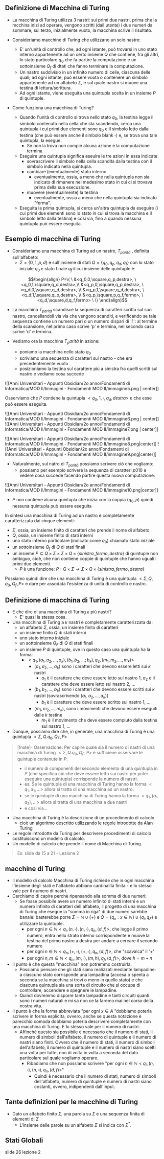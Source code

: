 
## Definizione di Macchina di Turing

- La macchina di Turing utilizza 3 nastri: sui primi due nastri, prima che la mcchina inizi ad operare, vengono scritti (dall'utente) i due numeri da sommare, sul terzo, inizialmente vuoto, la macchina scrive il risultato.

- Consideriamo macchine di Turing che utilizzano un solo nastro:
	- E' un'unità di controllo che, ad ogni istante, può trovarsi in uno stato interno appartenente ad un certo insieme Q che contiene, fra gli altri, lo stato particolare $q_0$ che fa partire la computazione e un sottoinsieme $Q_f$ di dtati che fanno terminare la computazione.
	- Un nastro suddivisio in un infinito numero di celle, ciascuna delle quali, ad ogni istante, può essere vuota o contenere un simbolo appartenente ad un alfabeto $\Sigma$, e sul quale nastro si muove una testina di lettura/scrittura.
	- Ad ogni istante, viene eseguita una quintupla scelta in un insieme $P$ di quintuple.

- Come funziona una macchina di Turing?
	- Quando l'unità di controllo si trova nello stato $q_0$, la testina legge il simbolo contenuto nella cella che sta scandendo, cerca una quintupla i cui primi due elementi sono $q_0$ e il simbolo letto dalla testina (che può essere anche il simbolo blank $\square$) e, se trova una tale quintupla, la esegue.
		- Se non la trova non compie alcuna azione e la computazione termina.
	- Eseguire una quintupla significa eseuire le tre azioni in essa indicate:
		- sovrascrivere il simbolo nella cella scandita dalla testina con il simbolo indicato nella quintupla.
		- cambiare (eventualmente) stato interno
			- eventualmente, ossia, a meno che nella quintupla non sia indicato di rimanere nel medesimo stato in cui ci si trovava prima della sua esecuzione.
		- muovere (eventualmente) la testina
			- eventualmente, ossia a meno che nella quintupla sia indicato "ferma".
	- Eseguita la prima quintupla, si cerca un'altra quintupla da eseguire (i cui primi due elementi sono lo stato in cui si trova la macchina e il simbolo letto dalla testina) e così via, fino a quando nessuna quintupla può essere eseguita.

## Esempio di macchina di Turing

- Consideriamo una macchina di Turing ad un nastro, $T_{parità}$ , definita sull'alfabeto:
	- $\Sigma = \{0,1,p,d\}$ e sull'insieme di stati $Q=\{q_0,q_p,q_d,q_f\}$
	con lo stato iniziale $q_0$ e stato finale $q_f$ il cui insieme delle quintuple è:

$$\begin{align}
P=\{ \ &<q_0,0,\square,q_p,destra>, \ <q_0,1,\square,q_d,destra>,\\
&<q_p,0,\square,q_p,destra>, \ <q_d,0,\square,q_d,destra>, \\
&<q_p,1,\square,q_d,destra>, \ <q_d,1,\square,q_p,destra>, \\
&<q_p,\square,p,q_f,fermo>, \ <q_d,\square,d,q_f,fermo> \ \}
\end{align}$$

- La macchina $T_{parità}$ scandisce la sequenza di caratteri scritta sul suo nastro, cancellandoli via via che vengono scanditi, e verificando se tale sequenza contiene un numero pari o un numero dispari di '$1$': al termine della scansione, nel primo caso scrive 'p' e termina, nel secondo caso scrive 'd' e termina.

- Vediamo ora la macchina $T_parità$ in azione:
	- poniamo la macchina nello stato $q_0$
	- scriviamo una sequenza di caratteri sul nastro - che era precedentemente vuoto
	- posizioniamo la testina sul carattere più a sinistra fra quelli scritti sul nastro e vediamo cosa succede

![[Anni Universitari - Appunti Obsidian/2o anno/Fondamenti di Informatica/MOD II/Immagini - Fondamenti MOD II/immagine5.png | center]]

Osserviamo che $P$ contiene la quintupla $<q_0,1,\square,q_d,destra>$ e che esse può essere eseguita.

![[Anni Universitari - Appunti Obsidian/2o anno/Fondamenti di Informatica/MOD II/Immagini - Fondamenti MOD II/immagine6.png | center]]
![[Anni Universitari - Appunti Obsidian/2o anno/Fondamenti di Informatica/MOD II/Immagini - Fondamenti MOD II/immagine7.png | center]]

![[Anni Universitari - Appunti Obsidian/2o anno/Fondamenti di Informatica/MOD II/Immagini - Fondamenti MOD II/immagine8.png|center]]
![[Anni Universitari - Appunti Obsidian/2o anno/Fondamenti di Informatica/MOD II/Immagini - Fondamenti MOD II/immagine9.png|center]]

- Naturalmente, sul natro di $T_{parità}$ possiamo scrivere ciò che vogliamo:
	- possiamo per esempio scrivere la sequenza di caratteri $p010$ e vedere cosa succede facendo partire questa nuova computazione:

![[Anni Universitari - Appunti Obsidian/2o anno/Fondamenti di Informatica/MOD II/Immagini - Fondamenti MOD II/immagine10.png|center]]

- $P$ non contiene alcuna quintupla che inizia con la coppia $(q_0,p)$ quindi nessuna quintupla può essere eseguita

In sintesi una macchina di Turing ad un nastro è completamente caratterizzata dai cinque elementi:
- $\Sigma$, ossia, un insieme finito di caratteri che prende il nome di alfabeto
- $Q$, ossia, un insieme finito di stati interni
- uno stato interno particolare (indicato come $q_0$) chiamato stato iniziale
- un sottoinsieme $Q_f$ di $Q$ di stati finali
- un insieme $P\subseteq Q\times \Sigma \times \Sigma \times Q \times \{sinistra,fermo,destra\}$ di quintuple non ambiguo, cioè, che non contiene coppie di quintuple che hanno uguali i primi due elementi.
	- $P$ è una funzione: $P:Q\times \Sigma \rightarrow \Sigma \times Q \times \{sinistra,fermo,destra\}$ 

Possiamo quindi dire che una macchina di Turing è una quintupla $<\Sigma,Q,q_0,Q_f,P>$  e dare per assodata l'esistenza di unità di controllo e nastro.

## Definizione di macchina di Turing

- E che dire di una macchina di Turing a  più nastri?
	- E' quasi la stessa cosa.
- Una macchina di Turing a $k$ nastri è completamente caratterizzata da:
	- un alfabeto $\Sigma$, ossia, un insieme finito di caratteri
	- un insieme finito $Q$ di stati interni
	- uno stato interno iniziale
	- un sottoinsieme $Q_F$ di $Q$ di stati finali
	- un insieme $P$ di quintuple, ove in questo caso una quintupla ha la forma:
		- $<q_1, (a_1,a_2,...,a_k),(b_1,b_2,...;b_k),q_2,(m_1,m_2,...,m_k)>$
			- $(a_1,a_2,...,a_k)$ sono i caratteri che devono essere letti sui $k$ nastri
				- $a_1$ è il carattere che deve essere letto sul nastro 1, $a_2$ è il carattere che deve essere letto sul nastro 2, ...
			- $(b_1,b_2,...,b_k)$ sono i caratteri che devono essere scritti sui $k$ nastri (sovrascrivendo $(a_1,a_2,...,a_k)$)
				- $b_1$ è il carattere che deve essere scritto sul nastro 1, ...
			- $(m_1,m_2,...,m_k)$, sono i movimenti che devono essere eseguiti dalle $k$ testine
				- $m_1$ è il movimento che deve essere compiuto dalla testina sul nastro 1, ...
- Dunque, possiamo dire che, in generale, una macchina di Turing è una quintupla $<\Sigma, Q. q_0,Q_F,P>$

>[!note]- Osservazione:
>Per capire quale sia il numero di nastri di una macchina di Turing $<\Sigma, Q.q_0, Q_F, P>$ è sufficiene osservare le quintuple contenute in $P$:
>	- il numero di componenti del secondo elemento di una quintupla in $P$ (che specifica ciò che deve essere letto sui nastri per poter eseguire una quintupla) corrisponde la numero di nastri.
>	- es: Se le quintuple di una macchina di Turing hanno la forma $<q_1, a_1, ...>$ allora si tratta di una macchina ad un nastro.
>	- se le quintuple di una macchina di Turing hanno la forma $<q_1,(a_1,a_2),...>$ allora si tratta di una macchina a due nastri
>	- e così via...

- Una macchina di Turing è la descrizione di un procedimento di calcolo
	- cioè un algoritmo descritto utilizzando le regole introdotte da Alan Turing
- Le regole introdotte da Turing per descrivere procedimenti di calcolo costituiscono un modello di calcolo.
- Un modello di calcolo che prende il nome di Macchina di Turing.

>Es: slide da 15 a 21 - Lezione 2

## macchine di Turing

- Il modello di calcolo Macchina di Turing richiede che in ogni macchina l'insieme degli stati e l'alfabeto abbiano cardinalità finita - e lo stesso vale per il numero di nastri.
- Cerchiamo di capire perchè ripensando alla somma di due numeri:
	- Se fosse possibile avere un numero infinito di stati interni e un numero infinito di caratteri dell'alfabeto, il progetto di una macchina di Turing che esegue la "somma in riga" di due numeri sarebbe banale: basterebbe porre $\Sigma=\mathbb{N} \cup \{+\}$ e $Q=\{q_x:x \in \mathbb{N}\} \cup \{q_i,q_F\}$ e utilizzare la quintuple.
		- per ogni $n \in \mathbb{N} <q_i,(n, \square),(n,\square),q_n,(d,f)>$, che legge il primo numero, entra nello strato interno corrispondente e muove la testina del primo nastro a destra per andare a cercare il secondo numero
		- per ogni $n \in \mathbb{N} <q_n,(+, \square),(+,\square),q_n,(d,f)>$, che "scavalca" il '+'
		- per ogni $n,m \in \mathbb{N} <q_n,(m,\square),(m,h),q_f,(d,f)>$, dove $h=m+n$
- Il punto è che questa "macchina" non potremmo costruirla.
	- Possiamo pensare che gli stati siano realizzati mediante lampadine: a ciascuno stato corrisponde una lampadina (accesa o spenta a seconda se la macchina si trovi o meno in quello stato) e che ciascuna quintupla sia una sorta di circuito che si occupa di controllare, accendere e spegnere le lampadine.
	- Quindi dovremmo disporre tante lampadine e tanti circuiti quanti sono i numeri naturali e mi sa non ce la faremo mai nel corso della nostra vita.
- Il punto è che la forma abbreviata "per ogni $x \in A$ "dobbiamo poterla scrivere in forma esplicita, ovvero, anche se questa notazione è parecchio comoda dobbiamo poterla descrivere completamente con una macchina di Turing. E lo stesso vale per il numero di nastri.
	- Affinchè questo sia possibile è necessario che il numero di stati, il numero di simboli dell'alfabeto, il numero di quintuple e il numero di nastri siano finiti. Ovvero che il numero di stati, il numero di simboli dell'alfabeto, il numero di quintuple e il numero di nastri siano scelti una volta per tutte, non di volta in volta a seconda del dato particolare sul quale vogliamo operare. 
		- Ribadiamo che non possiamo scrivere "per ogni $n \in \mathbb{N} <q_i,(n,\square),(n,\square),q_n,(d,f)>$"
			- Quindi è necessario che il numero di stati, numero di simboli dell'alfabeto, numero di quintuple e numero di nastri siano costanti, ovvero, indipendenti dall'input.

## Tante definizioni per le macchine di Turing

- Dato un alfabeto finito $\Sigma$, una parola su $\Sigma$ e una sequenza finita di elementi di $\Sigma$
	- L'insieme delle parole su un alfabeto $\Sigma$ si indica con $\Sigma^*$.

## Stati Globali

slide 26 lezione 2